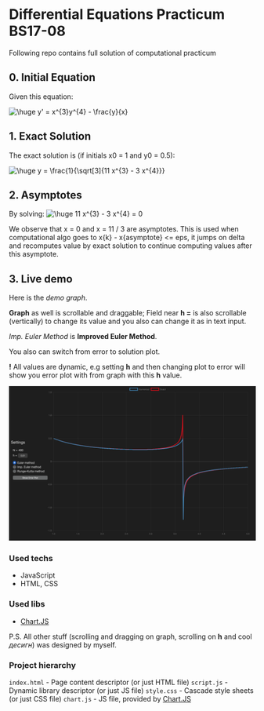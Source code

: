 # Differential Equations Practicum BS17-08

Following repo contains full solution of computational practicum

## 0. Initial Equation

Given this equation:

<img src="https://latex.codecogs.com/png.latex?\huge&space;y'&space;=&space;x^{3}y^{4}&space;-&space;\frac{y}{x}" title="\huge y' = x^{3}y^{4} - \frac{y}{x}" />

## 1. Exact Solution

The exact solution is (if initials x0 = 1 and y0 = 0.5):

<img src="https://latex.codecogs.com/png.latex?\huge&space;y&space;=&space;\frac{1}{\sqrt[3]{11&space;x^{3}&space;-&space;3&space;x^{4}}}" title="\huge y = \frac{1}{\sqrt[3]{11 x^{3} - 3 x^{4}}}" />

## 2. Asymptotes

By solving:
<img src="https://latex.codecogs.com/png.latex?\huge&space;11&space;x^{3}&space;-&space;3&space;x^{4}&space;=&space;0" title="\huge 11 x^{3} - 3 x^{4} = 0" />

We observe that x = 0 and x = 11 / 3 are asymptotes. This is used when computational algo goes to x{k} - x{asymptote} <= eps, it jumps on delta and recomputes value by exact solution to continue computing values after this asymptote.

## 3. Live demo

Here is the _demo graph_.

**Graph** as well is scrollable and draggable; Field near **h =** is also scrollable (vertically) to change its value and you also can change it as in text input.

_Imp. Euler Method_ is **Improved Euler Method**.

You also can switch from error to solution plot.

**!** All values are dynamic, e.g setting **h** and then changing plot to error will show you error plot with from graph with this **h** value.

[![Demo](img.png)](https://geowatson.github.io/de/)

### Used techs

*  JavaScript
*  HTML, CSS

### Used libs

* <a href="https://www.chartjs.org">Chart.JS</a>

P.S. All other stuff (scrolling and dragging on graph, scrolling on **h** and cool _десигн_) was designed by myself.

### Project hierarchy

```index.html``` - Page content descriptor (or just HTML file)
```script.js``` - Dynamic library descriptor (or just JS file)
```style.css``` - Cascade style sheets (or just CSS file)
```chart.js``` - JS file, provided by <a href="https://www.chartjs.org">Chart.JS</a>